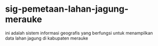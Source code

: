 # sig-pemetaan-lahan-jagung-merauke
ini adalah sistem informasi geografis yang berfungsi untuk menampilkan data lahan jagung di kabupaten merauke
